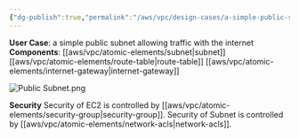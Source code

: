 ```yaml
---
{"dg-publish":true,"permalink":"/aws/vpc/design-cases/a-simple-public-subnet/"}
---
```


**User Case**: a simple public subnet allowing traffic with the internet
**Components**: [[aws/vpc/atomic-elements/subnet\|subnet]]  [[aws/vpc/atomic-elements/route-table\|route-table]]  [[aws/vpc/atomic-elements/internet-gateway\|internet-gateway]]

![Public Subnet.png](/img/user/aws/vpc/png/Public%20Subnet.png)

**Security**
Security of EC2 is controlled by [[aws/vpc/atomic-elements/security-group\|security-group]].
Security of Subnet is controlled by [[aws/vpc/atomic-elements/network-acls\|network-acls]].